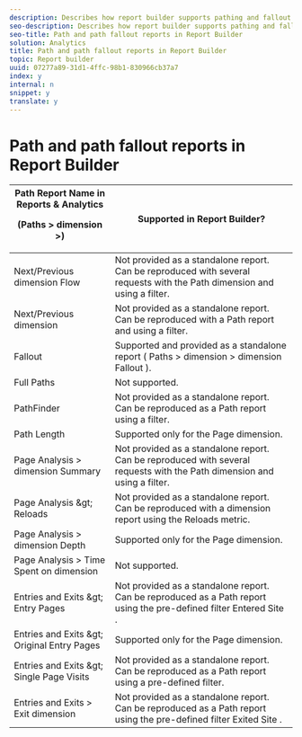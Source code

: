 ```yaml
---
description: Describes how report builder supports pathing and fallout reports and how the implementation differs from Reports & Analytics.
seo-description: Describes how report builder supports pathing and fallout reports and how the implementation differs from Reports & Analytics.
seo-title: Path and path fallout reports in Report Builder
solution: Analytics
title: Path and path fallout reports in Report Builder
topic: Report builder
uuid: 07277a89-31d1-4ffc-98b1-830966cb37a7
index: y
internal: n
snippet: y
translate: y
---
```


# Path and path fallout reports in Report Builder


<table id="table_0A4F5BDC7E104BC88C6479D2ACC28A60"> 
 <thead> 
  <tr> 
   <th colname="col1" class="entry"> Path Report Name in Reports &amp; Analytics <p>(Paths &gt; <span class="varname"> dimension </span> &gt;) </p> </th> 
   <th colname="col2" class="entry"> Supported in Report Builder? </th> 
  </tr> 
 </thead>
 <tbody> 
  <tr> 
   <td colname="col1"> Next/Previous <span class="varname"> dimension </span> Flow </td> 
   <td colname="col2"> Not provided as a standalone report. Can be reproduced with several requests with the Path dimension and using a filter. </td> 
  </tr> 
  <tr> 
   <td colname="col1"> Next/Previous <span class="varname"> dimension </span> </td> 
   <td colname="col2"> Not provided as a standalone report. Can be reproduced with a Path report and using a filter. </td> 
  </tr> 
  <tr> 
   <td colname="col1"> Fallout </td> 
   <td colname="col2"> Supported and provided as a standalone report ( <span class="uicontrol"> Paths </span> &gt; <span class="varname"> dimension </span> &gt; <span class="varname"> dimension </span> <span class="uicontrol"> Fallout </span>). </td> 
  </tr> 
  <tr> 
   <td colname="col1"> Full Paths </td> 
   <td colname="col2"> Not supported. </td> 
  </tr> 
  <tr> 
   <td colname="col1"> PathFinder </td> 
   <td colname="col2"> Not provided as a standalone report. Can be reproduced as a Path report using a filter. </td> 
  </tr> 
  <tr> 
   <td colname="col1"> Path Length </td> 
   <td colname="col2"> Supported only for the Page dimension. </td> 
  </tr> 
  <tr> 
   <td colname="col1"> Page Analysis &gt; <span class="varname"> dimension </span> Summary </td> 
   <td colname="col2"> Not provided as a standalone report. Can be reproduced with several requests with the Path dimension and using a filter. </td> 
  </tr> 
  <tr> 
   <td colname="col1"> Page Analysis &amp;gt; Reloads </td> 
   <td colname="col2"> Not provided as a standalone report. Can be reproduced with a dimension report using the <span class="uicontrol"> Reloads </span> metric. </td> 
  </tr> 
  <tr> 
   <td colname="col1"> Page Analysis &gt; <span class="varname"> dimension </span> Depth </td> 
   <td colname="col2"> Supported only for the Page dimension. </td> 
  </tr> 
  <tr> 
   <td colname="col1"> Page Analysis &gt; Time Spent on <span class="varname"> dimension </span> </td> 
   <td colname="col2"> Not supported. </td> 
  </tr> 
  <tr> 
   <td colname="col1"> Entries and Exits &amp;gt; Entry Pages </td> 
   <td colname="col2"> Not provided as a standalone report. Can be reproduced as a Path report using the pre-defined filter <span class="uicontrol"> Entered Site </span>. </td> 
  </tr> 
  <tr> 
   <td colname="col1"> Entries and Exits &amp;gt; Original Entry Pages </td> 
   <td colname="col2"> Supported only for the Page dimension. </td> 
  </tr> 
  <tr> 
   <td colname="col1"> Entries and Exits &amp;gt; Single Page Visits </td> 
   <td colname="col2"> Not provided as a standalone report. Can be reproduced as a Path report using a pre-defined filter. </td> 
  </tr> 
  <tr> 
   <td colname="col1"> Entries and Exits &gt; Exit <span class="varname"> dimension </span> </td> 
   <td colname="col2"> Not provided as a standalone report. Can be reproduced as a Path report using the pre-defined filter <span class="uicontrol"> Exited Site </span>. </td> 
  </tr> 
 </tbody> 
</table>

